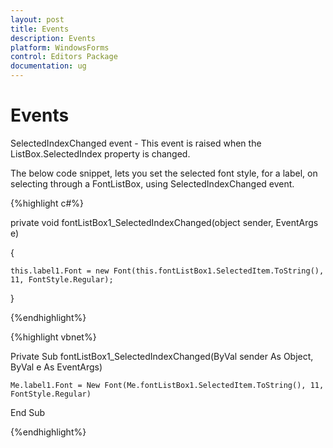 ```yaml
---
layout: post
title: Events
description: Events
platform: WindowsForms
control: Editors Package
documentation: ug
---
```


# Events

SelectedIndexChanged event - This event is raised when the ListBox.SelectedIndex property is changed. 

The below code snippet, lets you set the selected font style, for a label, on selecting through a FontListBox, using SelectedIndexChanged event.

{%highlight c#%}



private void fontListBox1_SelectedIndexChanged(object sender, EventArgs e)

{

    this.label1.Font = new Font(this.fontListBox1.SelectedItem.ToString(), 11, FontStyle.Regular);

}


{%endhighlight%}

{%highlight vbnet%}

Private Sub fontListBox1_SelectedIndexChanged(ByVal sender As Object, ByVal e As EventArgs)

    Me.label1.Font = New Font(Me.fontListBox1.SelectedItem.ToString(), 11, FontStyle.Regular)

End Sub

{%endhighlight%}